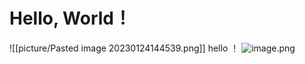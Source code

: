 # Hello, World！


![[picture/Pasted image 20230124144539.png]]
hello ！
![image.png](https://s2.loli.net/2022/01/28/HaucyPGSJhbjXCQ.png)
